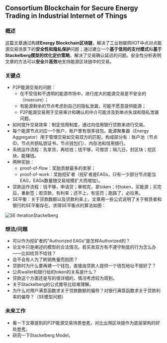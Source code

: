 ## Consortium Blockchain for Secure Energy Trading in Industrial Internet of Things


### 概述

这篇文章通过构建**Energy Blockchain区块链**，解决了工业物联网IIOT中点对点能源交易场景下的**安全性和隐私保护**问题；通过建立一个**基于信用的支付模式**和**基于Stackelberg模型的优化定价策略**，解决了交易确认延迟的问题。安全性分析表明文章的方法可以**安全**并**高效**地支持能源区块链中的交易。


### 关键点

- P2P能源交易的问题：
  - 在不受信和不透明的能源市场中，进行庞大的能源交易是不安全的（insecure）；
  - 有能源剩余的节点考虑到自己的隐私泄漏，可能不愿意提供能源；
  - P2P能源交易用于交易审计和确认的中介可能涉及到单点失误和隐私泄漏问题。
- 如何提升交易效率：制定信用制度，通过向信用银行贷款来进行交易。
- 每个能源节点对应一个账户，账户里有很多钱包。能源聚集器（Energy Aggregator）用于管理交易如交易双方的匹配，构成部分有：账户池（节点ID，节点共钥私钥证书，节点钱包们）、内存池和信用银行。
- 系统运作流程：先拿货，再给钱；钱不够，可借贷；隔几日，封区块；挖区块，能赚钱。
- 两种奖励：
  - proof-of-flow：奖励贡献最多的卖家；
  - proof-of-work：奖励挖矿者（挖矿者是EAGs，只有一少部分节点能当EAG，EAGs数量随交易规模扩大而增加）。
- 贷款运作流程：钱不够，申请贷；审核完，拿token；付token，买能源；买完后，重新签；若贷款，有利率；还不上，有惩罚；跑路了，必拉黑。
- SE平衡：关于贷款数额以及贷款利率上，文章用一些公式说明了关于租赁者和银行的SE平衡存在。求得SE平衡点的算法如图：

![SE iteration](https://i.postimg.cc/vZ7kgpNF/Consortium_Blockchain_for_Secure_Energy_Trading_in_Industrial_In.png)Stackelberg

  
### 想法/问题

- 可以作为挖矿者的“Authorized EAGs”是怎样Authorized的？
- 论文中只是阐述的模型的合法情况。若买卖双方有不遵守制度的行为怎么办——比如给货不给钱？
- 会不会有人为了刷销售量而抱团？
- 贷款时为什么要再建一个钱包，直接由贷款人提供一个钱包地址不就好了？
- 公共wallet和银行给的token的关系是什么？
- 贷款这个方面还是写的很详细的，情况考虑较为周到。
- 关于Stackelberg的公式推导比较难理解。
- 为什么对用户满意函数求关于贷款数额的偏导？对银行满意函数求关于贷款利率的偏导？（SE模型问题）


### 未来工作

- 看一下文章提到的P2P能源交易场景[参考](https://ieeexplore.ieee.org/document/7518712/?part=1)，对比出用区块链作为底层架构的好处[参考](https://ieeexplore.ieee.org/document/7935397/?part=1)。
- 研究一下Stackelberg Model。
  
   


